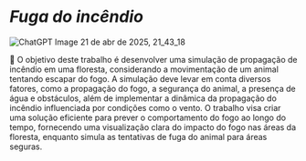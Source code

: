 # _Fuga do incêndio_

![ChatGPT Image 21 de abr  de 2025, 21_43_18](https://github.com/user-attachments/assets/ad252690-9524-48e0-abf6-cce34a0aa73b)
<p> 🎯 O objetivo deste trabalho é desenvolver uma simulação de propagação de incêndio em uma floresta, considerando a movimentação de um animal tentando escapar do fogo. A simulação deve levar em conta diversos fatores, como a propagação do fogo, a segurança do animal, a presença de água e obstáculos, além de implementar a dinâmica da propagação do incêndio influenciada por condições como o vento. O trabalho visa criar uma solução eficiente para prever o comportamento do fogo ao longo do tempo, fornecendo uma visualização clara do impacto do fogo nas áreas da floresta, enquanto simula as tentativas de fuga do animal para áreas seguras.<p/>
